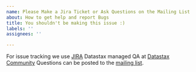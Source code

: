 ```yaml
---
name: Please Make a Jira Ticket or Ask Questions on the Mailing List
about: How to get help and report Bugs
title: You shouldn't be making this issue :)
labels: ''
assignees: ''

---
```


For issue tracking we use [JIRA](https://datastax-oss.atlassian.net/projects/SPARKC)
Datastax managed QA at [Datastax Community](https://community.datastax.com/index.html)
Questions can be posted to the [mailing list](https://groups.google.com/a/lists.datastax.com/forum/#!forum/spark-connector-user).
